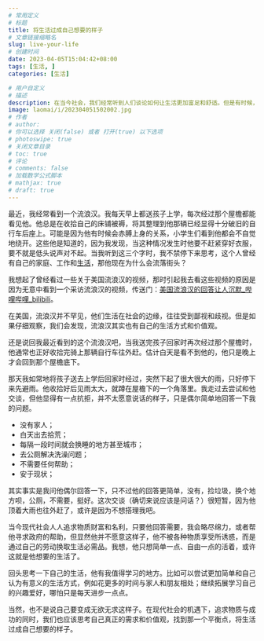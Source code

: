 ```yaml
---
# 常用定义
# 标题
title: 将生活过成自己想要的样子
# 文章链接缩略名
slug: live-your-life
# 创建时间
date: 2023-04-05T15:04:42+08:00
tags: [生活, ]
categories: [生活]

# 用户自定义
# 描述
description: 在当今社会，我们经常听到人们谈论如何让生活更加富足和舒适。但是有时候，我们需要停下来思考，我们真正想要的是什么？
image: laomai/i/202304051502002.jpg
# 作者
# author: 
# 你可以选择 关闭(false) 或者 打开(true) 以下选项
# photoswipe: true
# 关闭文章目录
# toc: true
# 评论
# comments: false
# 加载数学公式脚本
# mathjax: true
# draft: true
---
```


最近，我经常看到一个流浪汉。我每天早上都送孩子上学，每次经过那个屋檐都能看见他。他总是在收拾自己的床铺被褥，将其整理到他那辆已经显得十分破旧的自行车后座上。可能是因为他有时候会赤膊上身的关系，小学生们看到他都会不自觉地绕开。这些他是知道的，因为我发现，当这种情况发生时他要不赶紧穿好衣服，要不就是低头说声对不起。当我听到这三个字时，我不禁停下来思考，这个人曾经有自己的家庭、工作和[生活](生活.md)，那他现在为什么会流落街头？

我想起了曾经看过一些关于美国流浪汉的视频，那时引起我去看这些视频的原因是因为无意中看到一个采访流浪汉的视频，传送门：[美国流浪汉的回答让人沉默_哔哩哔哩_bilibili](https://www.bilibili.com/video/BV1fk4y1d7qn/?vd_source=c248ce21dae36cbb768a2c240505a985)。

在美国，流浪汉并不罕见，他们生活在社会的边缘，往往受到鄙视和歧视。但是如果仔细观察，我们会发现，流浪汉其实也有自己的生活方式和价值观。

还是说回我最近看到的这个流浪汉吧，当我送完孩子回家时再次经过那个屋檐时，他通常也正好收拾完骑上那辆自行车往外赶。估计白天是看不到他的，他只是晚上才会回到那个屋檐底下。

那天我如常地将孩子送去上学后回家时经过，突然下起了很大很大的雨，只好停下来先避雨。他收拾好后见雨太大，就蹲在屋檐下的一个角落里。我走过去尝试和他交谈，但他显得有一点抗拒，并不太愿意说话的样子，只是偶尔简单地回答一下我的问题。

- 没有家人；
- 白天出去拾荒；
- 每隔一段时间就会换睡的地方甚至城市；
- 去公厕解决洗澡问题；
- 不需要任何帮助；
- 安于现状；

其实事实是我问他偶尔回答一下，只不过他的回答更简单，没有，捡垃圾，换个地方呗，公厕，不需要，挺好。这次交谈（确切来说应该是问话？）很短暂，因为他顶着大雨也往外赶了，或许是因为不想搭理我吧。

当今现代社会人人追求物质财富和名利，只要他回答需要，我会略尽绵力，或者帮他寻求政府的帮助，但显然他并不愿意这样子，他不被各种物质享受所诱惑，而是通过自己的劳动换取生活必需品。我想，他只想简单一点、自由一点的活着，或许这就是他想要的生活了。

回头思考一下自己的生活，他有我值得学习的地方。比如可以尝试更加简单和自己认为有意义的生活方式，例如花更多的时间与家人和朋友相处；继续拓展学习自己的兴趣爱好，哪怕只是每天进步一点点。

当然，也不是说自己要变成无欲无求这样子。在现代社会的机遇下，追求物质与成功的同时，我们也应该思考自己真正的需求和价值观，找到那一个平衡点，将生活过成自己想要的样子。

